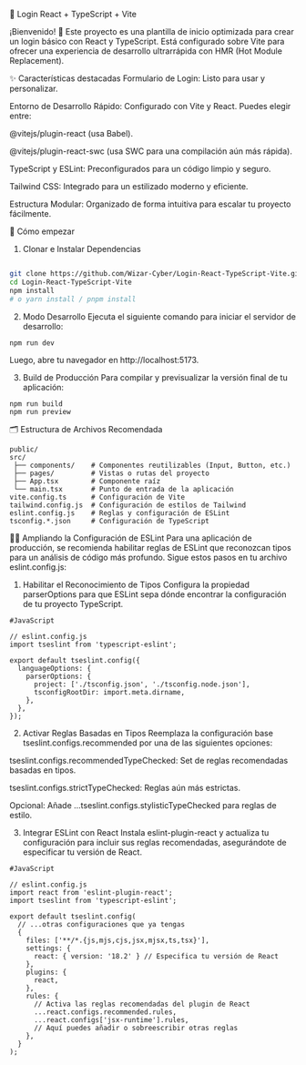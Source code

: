 🎨 Login React + TypeScript + Vite

¡Bienvenido! 👋
Este proyecto es una plantilla de inicio optimizada para crear un login básico con React y TypeScript. Está configurado sobre Vite para ofrecer una experiencia de desarrollo ultrarrápida con HMR (Hot Module Replacement).

✨ Características destacadas
Formulario de Login: Listo para usar y personalizar.

Entorno de Desarrollo Rápido: Configurado con Vite y React. Puedes elegir entre:

@vitejs/plugin-react (usa Babel).

@vitejs/plugin-react-swc (usa SWC para una compilación aún más rápida).

TypeScript y ESLint: Preconfigurados para un código limpio y seguro.

Tailwind CSS: Integrado para un estilizado moderno y eficiente.

Estructura Modular: Organizado de forma intuitiva para escalar tu proyecto fácilmente.

🚀 Cómo empezar
1. Clonar e Instalar Dependencias
```Bash

git clone https://github.com/Wizar-Cyber/Login-React-TypeScript-Vite.git
cd Login-React-TypeScript-Vite
npm install
# o yarn install / pnpm install
````
2. Modo Desarrollo
Ejecuta el siguiente comando para iniciar el servidor de desarrollo:

```
npm run dev
```
Luego, abre tu navegador en http://localhost:5173.

3. Build de Producción
Para compilar y previsualizar la versión final de tu aplicación:
```
npm run build
npm run preview
```
🗂 Estructura de Archivos Recomendada
```
public/
src/
 ├── components/    # Componentes reutilizables (Input, Button, etc.)
 ├── pages/         # Vistas o rutas del proyecto
 ├── App.tsx        # Componente raíz
 └── main.tsx       # Punto de entrada de la aplicación
vite.config.ts      # Configuración de Vite
tailwind.config.js  # Configuración de estilos de Tailwind
eslint.config.js    # Reglas y configuración de ESLint
tsconfig.*.json     # Configuración de TypeScript
```
👩‍💻 Ampliando la Configuración de ESLint
Para una aplicación de producción, se recomienda habilitar reglas de ESLint que reconozcan tipos para un análisis de código más profundo. Sigue estos pasos en tu archivo eslint.config.js:

1. Habilitar el Reconocimiento de Tipos
Configura la propiedad parserOptions para que ESLint sepa dónde encontrar la configuración de tu proyecto TypeScript.
````
#JavaScript

// eslint.config.js
import tseslint from 'typescript-eslint';

export default tseslint.config({
  languageOptions: {
    parserOptions: {
      project: ['./tsconfig.json', './tsconfig.node.json'],
      tsconfigRootDir: import.meta.dirname,
    },
  },
});
````
2. Activar Reglas Basadas en Tipos
Reemplaza la configuración base tseslint.configs.recommended por una de las siguientes opciones:

tseslint.configs.recommendedTypeChecked: Set de reglas recomendadas basadas en tipos.

tseslint.configs.strictTypeChecked: Reglas aún más estrictas.

Opcional: Añade ...tseslint.configs.stylisticTypeChecked para reglas de estilo.

3. Integrar ESLint con React
Instala eslint-plugin-react y actualiza tu configuración para incluir sus reglas recomendadas, asegurándote de especificar tu versión de React.
```
#JavaScript

// eslint.config.js
import react from 'eslint-plugin-react';
import tseslint from 'typescript-eslint';

export default tseslint.config(
  // ...otras configuraciones que ya tengas
  {
    files: ['**/*.{js,mjs,cjs,jsx,mjsx,ts,tsx}'],
    settings: {
      react: { version: '18.2' } // Especifica tu versión de React
    },
    plugins: {
      react,
    },
    rules: {
      // Activa las reglas recomendadas del plugin de React
      ...react.configs.recommended.rules,
      ...react.configs['jsx-runtime'].rules,
      // Aquí puedes añadir o sobreescribir otras reglas
    },
  }
);
